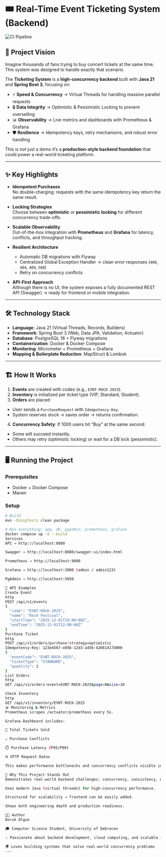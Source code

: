 # 🎟️ Real-Time Event Ticketing System (Backend)
![CI Pipeline](https://github.com/dorukolgun1/ticketing/actions/workflows/ci.yml/badge.svg)

## 🚀 Project Vision


Imagine thousands of fans trying to buy concert tickets at the same time.  
This system was designed to handle exactly that scenario.

The **Ticketing System** is a **high-concurrency backend** built with **Java 21** and **Spring Boot 3**, focusing on:
- ⚡ **Speed & Concurrency** → Virtual Threads for handling massive parallel requests
- 🔒 **Data Integrity** → Optimistic & Pessimistic Locking to prevent overselling
- 📊 **Observability** → Live metrics and dashboards with Prometheus & Grafana
- 🛡️ **Resilience** → Idempotency keys, retry mechanisms, and robust error handling

This is not just a demo it’s a **production-style backend foundation** that could power a real-world ticketing platform.

---

## ✨ Key Highlights
- **Idempotent Purchases**  
  No double-charging: requests with the same idempotency key return the same result.

- **Locking Strategies**  
  Choose between **optimistic** or **pessimistic locking** for different concurrency trade-offs.

- **Scalable Observability**  
  Out-of-the-box integration with **Prometheus** and **Grafana** for latency, conflicts, and throughput tracking.

- **Resilient Architecture**
  - Automatic DB migrations with Flyway
  - Centralized Global Exception Handler → clean error responses (`400`, `404`, `409`, `500`)
  - Retry on concurrency conflicts

- **API-First Approach**  
  Although there is no UI, the system exposes a fully documented REST API (Swagger) → ready for frontend or mobile integration.

---

## 🛠️ Technology Stack
- **Language**: Java 21 (Virtual Threads, Records, Builders)
- **Framework**: Spring Boot 3 (Web, Data JPA, Validation, Actuator)
- **Database**: PostgreSQL 16 + Flyway migrations
- **Containerization**: Docker & Docker Compose
- **Monitoring**: Micrometer + Prometheus + Grafana
- **Mapping & Boilerplate Reduction**: MapStruct & Lombok

---

## 🏗️ How It Works
1. **Events** are created with codes (e.g., `EVNT-ROCK-2025`).
2. **Inventory** is initialized per ticket type (VIP, Standard, Student).
3. **Orders** are placed:
  - User sends a `PurchaseRequest` with `Idempotency-Key`.
  - System reserves stock → saves order → returns confirmation.
4. **Concurrency Safety**: If 1000 users hit “Buy” at the same second:
  - Some will succeed instantly.
  - Others may retry (optimistic locking) or wait for a DB lock (pessimistic).

---

## 🖥️ Running the Project

### Prerequisites
- Docker + Docker Compose
- Maven

### Setup
```bash
# Build
mvn -DskipTests clean package

# Run everything: app, db, pgadmin, prometheus, grafana
docker compose up -d --build
Services
API → http://localhost:8080

Swagger → http://localhost:8080/swagger-ui/index.html

Prometheus → http://localhost:9090

Grafana → http://localhost:3000 (admin / admin123)

PgAdmin → http://localhost:5050

📡 API Examples
Create Event
http
POST /api/v1/events
{
  "code": "EVNT-ROCK-2025",
  "name": "Rock Festival",
  "startTime": "2025-12-01T19:00:00Z",
  "endTime": "2025-12-01T22:00:00Z"
}
Purchase Ticket
http
POST /api/v1/orders/purchase?strategy=optimistic
Idempotency-Key: 123e4567-e89b-12d3-a456-426614174000
{
  "eventCode": "EVNT-ROCK-2025",
  "ticketType": "STANDARD",
  "quantity": 2
}
List Orders
http
GET /api/v1/orders?event=EVNT-ROCK-2025&page=0&size=10

Check Inventory
http
GET /api/v1/inventory/EVNT-ROCK-2025
📊 Monitoring & Metrics
Prometheus scrapes /actuator/prometheus every 5s.

Grafana Dashboard includes:

🎫 Total Tickets Sold

⚠️ Purchase Conflicts

⏱️ Purchase Latency (P95/P99)

🌐 HTTP Request Rates

This makes performance bottlenecks and concurrency conflicts visible in real-time.

🎯 Why This Project Stands Out
Demonstrates real-world backend challenges: concurrency, consistency, observability.

Uses modern Java (virtual threads) for high-concurrency performance.

Structured for scalability → frontend can be easily added.

Shows both engineering depth and production readiness.

👨‍💻 Author
Doruk Olgun

🎓 Computer Science Student, University of Debrecen

💡 Passionate about backend development, cloud computing, and scalable systems

🌍 Loves building systems that solve real-world concurrency problems
---


